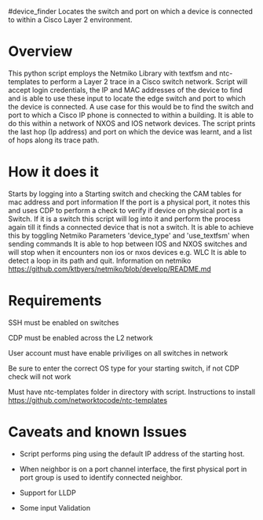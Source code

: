 #device_finder
Locates the switch and port on which a device is connected to within a Cisco Layer 2 environment.

Overview
==========
This python script employs the Netmiko Library with textfsm and ntc-templates to perform a Layer 2 trace in a Cisco switch network.
Script will accept login credentials, the IP and MAC addresses of the device to find and is able to use these input to locate 
the edge switch and port to which the device is connected. A use case for this would be to find the switch and port 
to which a Cisco IP phone is connected to within a building. It is able to do this within a network of NXOS and IOS network devices.
The script prints the last hop (Ip address) and port on which the device was learnt, and a list of hops along its trace path. 


How it does it
==============
Starts by logging into a Starting switch and checking the CAM tables for mac address and port information 
If the port is a physical port, it notes this and uses CDP to perform a check to verify if device on physical port is a Switch.
If it is a switch this script will log into it and perform the process again till it finds a connected device that is not a switch.
It is able to achieve this by toggling Netmiko Parameters 'device_type' and 'use_textfsm' when sending commands
It is able to hop between IOS and NXOS switches and will stop when it encounters non ios or nxos devices e.g. WLC
It is able to detect a loop in its path and quit. 
Information on netmiko https://github.com/ktbyers/netmiko/blob/develop/README.md

Requirements
============
SSH must be enabled on switches

CDP must be enabled across the L2 network

User account must have enable priviliges on all switches in network

Be sure to enter the correct OS type for your starting switch, if not CDP check will not work 

Must have ntc-templates folder in directory with script. Instructions to install https://github.com/networktocode/ntc-templates


Caveats and known Issues
===============================
- Script performs ping using the default IP address of the starting host.

- When neighbor is on a port channel interface, the first physical port in port group is used to identify connected neighbor.

- Support for LLDP

- Some input Validation

